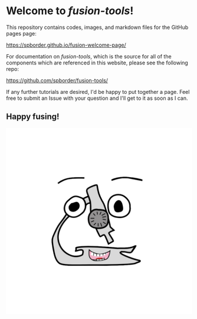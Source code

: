 # Welcome to *fusion-tools*!

This repository contains codes, images, and markdown files for the GitHub pages page:

https://spborder.github.io/fusion-welcome-page/

For documentation on *fusion-tools*, which is the source for all of the components which are referenced in this website, please see the following repo:

https://github.com/spborder/fusion-tools/

If any further tutorials are desired, I'd be happy to put together a page. Feel free to submit an Issue with your question and I'll get to it as soon as I can.


## Happy fusing!

<div align="center">
    <img src="assets/img/favicons/favicon.svg">
</div>

